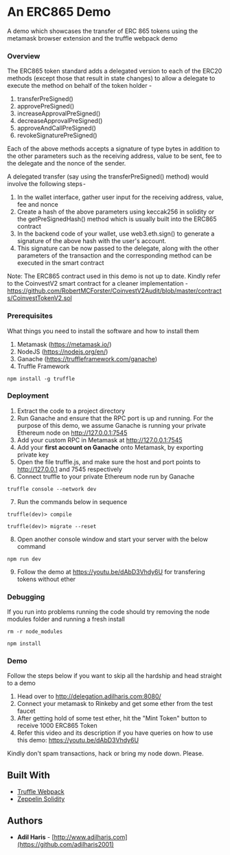 # An ERC865 Demo

A demo which showcases the transfer of ERC 865 tokens using the metamask browser extension and the truffle webpack demo

### Overview

The ERC865 token standard adds a delegated version to each of the ERC20 methods (except those that result in state changes) to allow a delegate to execute the method on behalf of the token holder -
1. transferPreSigned()
2. approvePreSigned()
3. increaseApprovalPreSigned()
4. decreaseApprovalPreSigned()
5. approveAndCallPreSigned()
6. revokeSignaturePreSigned()

Each of the above methods accepts a signature of type bytes in addition to the other parameters such as the receiving address, value to be sent, fee to the delegate and the nonce of the sender.

A delegated transfer (say using the transferPreSigned() method) would involve the following steps - 
1. In the wallet interface, gather user input for the receiving address, value, fee and nonce
2. Create a hash of the above parameters using keccak256 in solidity or the getPreSignedHash() method which is usually built into the ERC865 contract
3. In the backend code of your wallet, use web3.eth.sign() to generate a signature of the above hash with the user's account.
4. This signature can be now passed to the delegate, along with the other parameters of the transaction and the corresponding method can be executed in the smart contract

Note: The ERC865 contract used in this demo is not up to date. Kindly refer to the CoinvestV2 smart contract for a cleaner implementation - https://github.com/RobertMCForster/CoinvestV2Audit/blob/master/contracts/CoinvestTokenV2.sol

### Prerequisites

What things you need to install the software and how to install them

1. Metamask (https://metamask.io/)
2. NodeJS (https://nodejs.org/en/)
3. Ganache (https://truffleframework.com/ganache)
3. Truffle Framework
```
npm install -g truffle
```

### Deployment

1. Extract the code to a project directory
2. Run Ganache and ensure that the RPC port is up and running.
   For the purpose of this demo, we assume Ganache is running your private Ethereum node on http://127.0.0.1:7545
3. Add your custom RPC in Metamask at http://127.0.0.1:7545
4. Add your **first account on Ganache** onto Metamask, by exporting private key
5. Open the file truffle.js, and make sure the host and port points to http://127.0.0.1 and 7545 respectively
6. Connect truffle to your private Ethereum node run by Ganache
```
truffle console --network dev
```
7. Run the commands below in sequence
```
truffle(dev)> compile
```
```
truffle(dev)> migrate --reset
```
8. Open another console window and start your server with the below command
```
npm run dev
```
9. Follow the demo at https://youtu.be/dAbD3Vhdy6U for transfering tokens without ether

### Debugging

If you run into problems running the code should try removing the node modules folder and running a fresh install
```
rm -r node_modules
```
```
npm install
```
### Demo

Follow the steps below if you want to skip all the hardship and head straight to a demo

1. Head over to http://delegation.adilharis.com:8080/
2. Connect your metamask to Rinkeby and get some ether from the test faucet
3. After getting hold of some test ether, hit the "Mint Token" button to receive 1000 ERC865 Token
4. Refer this video and its description if you have queries on how to use this demo: https://youtu.be/dAbD3Vhdy6U

Kindly don't spam transactions, hack or bring my node down. Please.

## Built With

* [Truffle Webpack](https://github.com/trufflesuite/truffle-init-webpack)
* [Zeppelin Solidity](https://github.com/OpenZeppelin/openzeppelin-solidity/pull/741)

## Authors

* **Adil Haris** - [http://www.adilharis.com](https://github.com/adilharis2001)

